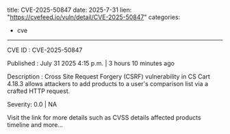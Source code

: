  
title: CVE-2025-50847
date: 2025-7-31
lien: "https://cvefeed.io/vuln/detail/CVE-2025-50847"
categories:
  - cve
---

CVE ID : CVE-2025-50847

Published :  July 31
2025
4:15 p.m. | 3 hours
10 minutes ago

Description : Cross Site Request Forgery (CSRF) vulnerability in CS Cart 4.18.3
allows attackers to add products to a user's comparison list via a crafted HTTP request.

Severity: 0.0 | NA

Visit the link for more details
such as CVSS details
affected products
timeline
and more...

